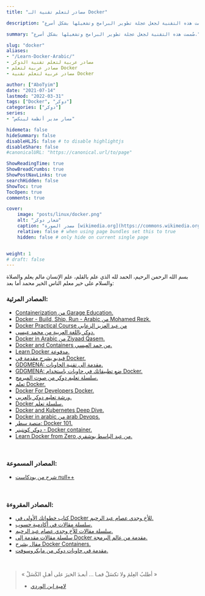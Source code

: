 ```yaml
---
title: "مصادر لتعلم تقنية الـ Docker"

description: "صُممت هذه التقنية لجعل عجلة تطوير البرامج وتشغيلها بشكل أسرع."

summary: "صُممت هذه التقنية لجعل عجلة تطوير البرامج وتشغيلها بشكل أسرع."

slug: "docker"
aliases: 
- "/Learn-Docker-Arabic/"
- مصادر عربية لتعلم تقنية الدوكر
- مصادر عربية لتعلم Docker
- مصادر عربية لتعلم تقنية Docker

author: ["AboTyim"]
date: "2021-07-14"
lastmod: "2022-03-31"
tags: ["Docker", "دوكر"]
categories: ["دوكر"]
series: 
- "مسار مدير أنظمة لينكس"

hidemeta: false
hideSummary: false
disableHLJS: false # to disable highlightjs
disableShare: false
#canonicalURL: "https://canonical.url/to/page"

ShowReadingTime: true
ShowBreadCrumbs: true
ShowPostNavLinks: true
searchHidden: false
ShowToc: true
TocOpen: true
comments: true

cover:
    image: "posts/linux/docker.png"
    alt: "شعار دوكر"
    caption: "مصدر الصورة [wikimedia.org](https://commons.wikimedia.org/wiki/File:Docker_(container_engine)_logo.png)"
    relative: false # when using page bundles set this to true
    hidden: false # only hide on current single page


weight: 1
# draft: false
---
```




بسم الله الرحمن الرحيم، الحمد لله الذي علم بالقلم، علم الإنسان مالم يعلم والصلاة والسلام على خير معلم الناس الخير محمد أما بعد:



### المصادر المرئية:

- [Containerization من Garage Education.](https://www.youtube.com/playlist?list=PLxNoJq6k39G8zg-t26bV-JGLokr0mgNKk)
- [Docker - Build, Ship, Run - Arabic من Mohamed Rezk.](https://www.youtube.com/playlist?list=PLcWvtt1Kdxjdbz8JzGdR5wgsTfx9Mo4Ei)
- [Docker Practical Course من عبد العزيز الزعابي ](https://www.youtube.com/playlist?list=PLXgJ7cArk9uTER4dTdOxbryfx-cz6YkoA)
- [دوكر باللغة العربية من محمد عيسى.](https://www.youtube.com/playlist?list=PLMYF6NkLrdN-vRESJh6XOEaLudHS8chDC)
- [Docker in Arabic من Ziyaad Qasem.](https://www.youtube.com/watch?v=ZYVdPnqpdUc&list=PLCsn73jgrZ7fQOGpnb_KY3ackH9LUjFtC)
- [Docker and Containers من حمد العبسي.](https://www.youtube.com/playlist?list=PL_fM3hPRoGFalxKLBVQc1uASZH5BfbMRj)
- [Learn Docker مدفوعة.](https://www.udemy.com/course/docker-ar/)
- [فيديو يشرح مقدمة في Docker.](https://www.youtube.com/watch?v=nQ6tflsf0aU)
- [GDGMENA: مقدمة إلى تقنية الحاويات.](https://www.youtube.com/watch?v=wRl4Zzpcblk)
- [GDGMENA: ضع تطبيقاتك في حاويات باستخدام Docker.](https://www.youtube.com/watch?v=-N3Ob7hHUD4)
- [سلسلة تعليم دوكر من صوت المبرمج.](https://www.youtube.com/playlist?list=PL_vMoUyBr3srNzFgQXbAjcxMfb-JpRyIN)
- [تعلم Docker.](https://www.youtube.com/playlist?list=PLfDx4cQoUNOY76BQBReTszByDaUiOEhC7)
- [Docker For Developers Docker.](https://www.youtube.com/playlist?list=PLdYYj2XLw5Bmx7lN1flO4eXGGyieUkfBa)
- [ورشة تعليم دوكر بالعربي.](https://www.youtube.com/watch?v=oxRjGqjUXFA)
- [Docker سلسلة تعلم.](https://www.youtube.com/playlist?list=PLX1bW_GeBRhDkTf_jbdvBbkHs2LCWVeXZ)
- [Docker and Kubernetes Deep Dive.](https://www.youtube.com/playlist?list=PLDz4D4ch3hrP_HAqTQjPayqmRDv4mLTgN)
- [Docker in arabic من arab Devops.](https://www.youtube.com/playlist?list=PLRUBR7bRwCwHyFFxVwIpjkKlon2u_KM5V)
- [منصة سطر: Docker 101.](https://satr.codes/courses/FdteTVpysF/view)
- [دوكر كونتينر - Docker container.](https://www.youtube.com/playlist?list=PLs4DLoAA60YgWBrEu4v9mtIWUYYVsYNnC)
- [Learn Docker from Zero من عبد الباسط بوشقري.](https://www.youtube.com/playlist?list=PLnFytj01OW2hTyfcAibo-6DjMGzsiDEMH)

<br>

### المصادر المسموعة:

- [شرح من بودكاست null++](https://nullplus.plus/episodes/episode5-docker-intro-quick-tips)

<br>

### المصادر المقروءة:

- [كتاب خطواتك الأولى في Docker للأخ وجدي عصام عبد الرحيم.](https://informatic-ar.com/%D8%AE%D8%B7%D9%88%D8%A7%D8%AA%D9%83-%D8%A7%D9%84%D8%A3%D9%88%D9%84%D9%89-%D9%81%D9%8A-%D8%AF%D9%88%D9%83%D8%B1/)
- [سلسلة مقالات في أكادمية حسوب.](https://academy.hsoub.com/devops/cloud-computing/docker/)
- [سلسلة مقالات للأخ وجدي عصام عبد الرحيم.](https://informatic-ar.com/category/programming/docker/)
- [سلسلة مقالات مقدمة إلى Docker مقدمة من عالم البرمجة.](https://3alam.pro/3mmarg97/series/introduction-to-docker)
- [مقال يشرح Docker Containers.](https://www.r1sk.net/docker-containers/)
- [مقدمة في حاويات دوكر من مايكروسوفت.](https://docs.microsoft.com/ar-sa/learn/modules/intro-to-docker-containers/)

<br>

> « أطلبُ العِلمَ ولا تكسَلْ فمـا ... أبعـدَ الخيرَ على أهـلِ الكَسَلْ »
>
> * [لامية ابن الوردي](https://www.youtube.com/watch?v=CzGfuo-k6Q4)